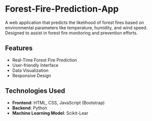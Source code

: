 # Forest-Fire-Prediction-App
A web application that predicts the likelihood of forest fires based on environmental parameters like temperature, humidity, and wind speed. Designed to assist in forest fire monitoring and prevention efforts.


## Features

- Real-Time Forest Fire Prediction
- User-friendly Interface
- Data Visualization
- Responsive Design

## Technologies Used

- **Frontend**: HTML, CSS, JavaScript (Bootstrap)
- **Backend**: Python
- **Machine Learning Model**: Scikit-Lear
